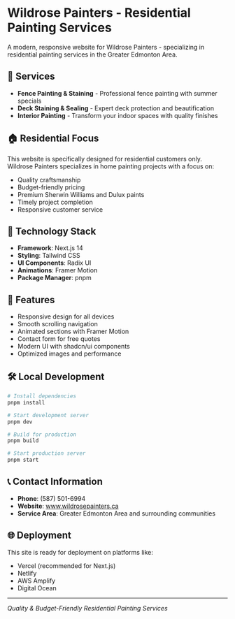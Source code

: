 # Wildrose Painters - Residential Painting Services

A modern, responsive website for Wildrose Painters - specializing in residential painting services in the Greater Edmonton Area.

## 🎨 Services

- **Fence Painting & Staining** - Professional fence painting with summer specials
- **Deck Staining & Sealing** - Expert deck protection and beautification
- **Interior Painting** - Transform your indoor spaces with quality finishes

## 🏠 Residential Focus

This website is specifically designed for residential customers only. Wildrose Painters specializes in home painting projects with a focus on:

- Quality craftsmanship
- Budget-friendly pricing
- Premium Sherwin Williams and Dulux paints
- Timely project completion
- Responsive customer service

## 🚀 Technology Stack

- **Framework**: Next.js 14
- **Styling**: Tailwind CSS
- **UI Components**: Radix UI
- **Animations**: Framer Motion
- **Package Manager**: pnpm

## 📱 Features

- Responsive design for all devices
- Smooth scrolling navigation
- Animated sections with Framer Motion
- Contact form for free quotes
- Modern UI with shadcn/ui components
- Optimized images and performance

## 🛠️ Local Development

```bash
# Install dependencies
pnpm install

# Start development server
pnpm dev

# Build for production
pnpm build

# Start production server
pnpm start
```

## 📞 Contact Information

- **Phone**: (587) 501-6994
- **Website**: www.wildrosepainters.ca
- **Service Area**: Greater Edmonton Area and surrounding communities

## 🌐 Deployment

This site is ready for deployment on platforms like:
- Vercel (recommended for Next.js)
- Netlify
- AWS Amplify
- Digital Ocean

---

*Quality & Budget-Friendly Residential Painting Services*
